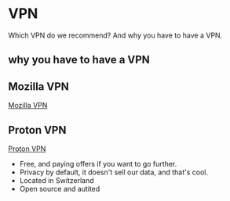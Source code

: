 # VPN
Which VPN do we recommend? And why you have to have a VPN.
## why you have to have a VPN
## Mozilla VPN
[Mozilla VPN](https://www.mozilla.org/en-US/products/vpn/)
## Proton VPN
[Proton VPN](https://protonvpn.com)
- Free, and paying offers if you want to go further.
- Privacy by default, it doesn't sell our data, and that's cool.
- Located in Switzerland
- Open source and autited

